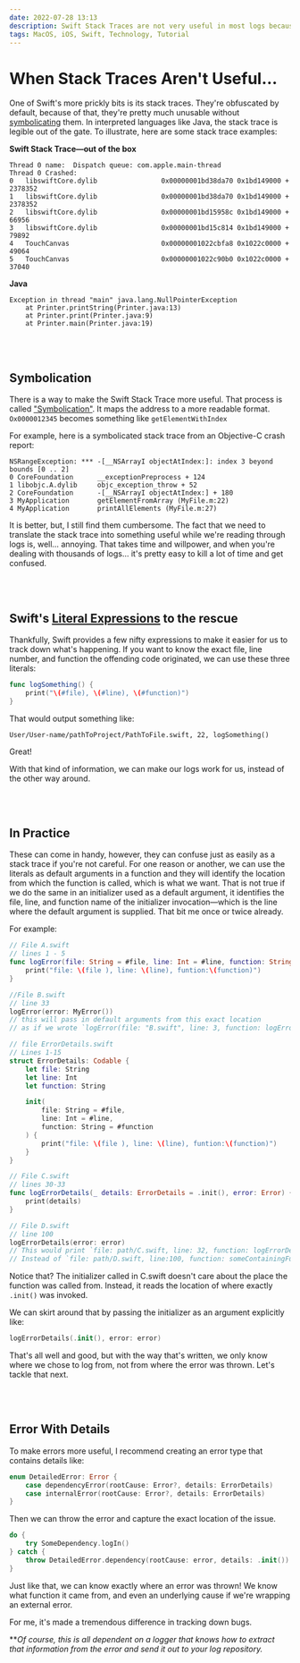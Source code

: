 ```yaml
---
date: 2022-07-28 13:13
description: Swift Stack Traces are not very useful in most logs because they're obfuscated. In this article, we'll learn how to determine the call site in a usable way using Swift's #file, #line, & #function
tags: MacOS, iOS, Swift, Technology, Tutorial
---
```


# When Stack Traces Aren't Useful…

One of Swift's more prickly bits is its stack traces. They're obfuscated by default, because of that, they're pretty much unusable without [symbolicating](https://stackoverflow.com/questions/11747802/symbolicating-stack-trace-without-crash) them. In interpreted languages like Java, the stack trace is legible out of the gate. To illustrate, here are some stack trace examples:

**Swift Stack Trace—out of the box**

```
Thread 0 name:  Dispatch queue: com.apple.main-thread
Thread 0 Crashed:
0   libswiftCore.dylib                0x00000001bd38da70 0x1bd149000 + 2378352
1   libswiftCore.dylib                0x00000001bd38da70 0x1bd149000 + 2378352
2   libswiftCore.dylib                0x00000001bd15958c 0x1bd149000 + 66956
3   libswiftCore.dylib                0x00000001bd15c814 0x1bd149000 + 79892
4   TouchCanvas                       0x00000001022cbfa8 0x1022c0000 + 49064
5   TouchCanvas                       0x00000001022c90b0 0x1022c0000 + 37040
```

**Java**

```
Exception in thread "main" java.lang.NullPointerException
    at Printer.printString(Printer.java:13)
    at Printer.print(Printer.java:9)
    at Printer.main(Printer.java:19)
```

<br/>
<br/>

## Symbolication

There is a way to make the Swift Stack Trace more useful. That process is called ["Symbolication"](https://developer.apple.com/documentation/xcode/adding-identifiable-symbol-names-to-a-crash-report). It maps the address to a more readable format. `Ox0000012345` becomes something like `getElementWithIndex`

For example, here is a symbolicated stack trace from an Objective-C crash report:

```
NSRangeException: *** -[__NSArrayI objectAtIndex:]: index 3 beyond bounds [0 .. 2]
0 CoreFoundation      __exceptionPreprocess + 124
1 libobjc.A.dylib     objc_exception_throw + 52
2 CoreFoundation      -[__NSArrayI objectAtIndex:] + 180
3 MyApplication       getElementFromArray (MyFile.m:22)
4 MyApplication       printAllElements (MyFile.m:27)
```

It is better, but, I still find them cumbersome. The fact that we need to translate the stack trace into something useful while we're reading through logs is, well… annoying. That takes time and willpower, and when you're dealing with thousands of logs… it's pretty easy to kill a lot of time and get confused.

<br/>
<br/>

## Swift's [Literal Expressions](https://docs.swift.org/swift-book/ReferenceManual/Expressions.html) to the rescue

Thankfully, Swift provides a few nifty expressions to make it easier for us to track down what's happening. If you want to know the exact file, line number, and function the offending code originated, we can use these three literals:

```swift
func logSomething() {
    print("\(#file), \(#line), \(#function)")
}
```

That would output something like:

```
User/User-name/pathToProject/PathToFile.swift, 22, logSomething()
```

Great!

With that kind of information, we can make our logs work for us, instead of the other way around.

<br/>
<br/>

## In Practice

These can come in handy, however, they can confuse just as easily as a stack trace if you're not careful. For one reason or another, we can use the literals as default arguments in a function and they will identify the location from which the function is called, which is what we want. That is not true if we do the same in an initializer used as a default argument, it identifies the file, line, and function name of the initializer invocation—which is the line where the default argument is supplied. That bit me once or twice already.

For example:

```Swift
// File A.swift
// lines 1 - 5
func logError(file: String = #file, line: Int = #line, function: String = #function, error: Error) {
    print("file: \(file ), line: \(line), funtion:\(function)")
}

//File B.swift
// line 33
logError(error: MyError()) 
// this will pass in default arguments from this exact location
// as if we wrote `logError(file: "B.swift", line: 3, function: logError(error:_))

// file ErrorDetails.swift 
// Lines 1-15
struct ErrorDetails: Codable {
    let file: String
    let line: Int
    let function: String

    init(
        file: String = #file,
        line: Int = #line,
        function: String = #function
    ) {
        print("file: \(file ), line: \(line), funtion:\(function)")
    }
}

// File C.swift
// lines 30-33
func logErrorDetails(_ details: ErrorDetails = .init(), error: Error) {
    print(details)
}

// File D.swift
// line 100
logErrorDetails(error: error) 
// This would print `file: path/C.swift, line: 32, function: logErrorDetails(_, error)`
// Instead of `file: path/D.swift, line:100, function: someContainingFunctionName`
```

Notice that? The initializer called in C.swift doesn't care about the place the function was called from. Instead, it reads the location of where exactly `.init()` was invoked. 

We can skirt around that by passing the initializer as an argument explicitly like:

```swift
logErrorDetails(.init(), error: error)
```

That's all well and good, but with the way that's written, we only know where we chose to log from, not from where the error was thrown. Let's tackle that next.

<br/>
<br/>

## Error With Details

To make errors more useful, I recommend creating an error type that contains details like:

```swift
enum DetailedError: Error {
    case dependencyError(rootCause: Error?, details: ErrorDetails)
    case internalError(rootCause: Error?, details: ErrorDetails)
}
```

Then we can throw the error and capture the exact location of the issue.

```swift
do {
    try SomeDependency.logIn()
} catch {
    throw DetailedError.dependency(rootCause: error, details: .init())
}
```

Just like that, we can know exactly where an error was thrown! We know what function it came from, and even an underlying cause if we're wrapping an external error. 

For me, it's made a tremendous difference in tracking down bugs.

**_Of course, this is all dependent on a logger that knows how to extract that information from the error and send it out to your log repository._
